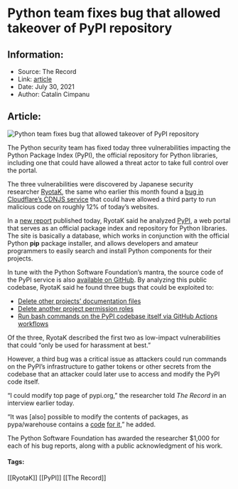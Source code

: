 # Python team fixes bug that allowed takeover of PyPI repository
### 

## Information:
+ Source: The Record
+ Link: [article](https://therecord.media/python-team-fixes-bug-that-allowed-takeover-of-pypi-repository/)
+ Date: July 30, 2021
+ Author: Catalin Cimpanu


## Article:
![Python team fixes bug that allowed takeover of PyPI repository](https://therecord.media/wp-content/uploads/2021/07/PyPI-logo.png)

The Python security team has fixed today three vulnerabilities impacting the Python Package Index (PyPI), the official repository for Python libraries, including one that could have allowed a threat actor to take full control over the portal.


The three vulnerabilities were discovered by Japanese security researcher [RyotaK](https://twitter.com/ryotkak), the same who earlier this month found a [bug in Cloudflare’s CDNJS service](https://blog.ryotak.me/post/cdnjs-remote-code-execution-en/) that could have allowed a third party to run malicious code on roughly 12% of today’s websites.


In a [new report](https://blog.ryotak.me/post/pypi-potential-remote-code-execution-en/) published today, RyotaK said he analyzed [PyPI](https://pypi.org/), a web portal that serves as an official package index and repository for Python libraries. The site is basically a database, which works in conjunction with the official Python **pip** package installer, and allows developers and amateur programmers to easily search and install Python components for their projects.


In tune with the Python Software Foundation’s mantra, the source code of the PyPI service is also [available on GitHub](https://github.com/pypa/warehouse/). By analyzing this public codebase, RyotaK said he found three bugs that could be exploited to:


* [Delete other projects’ documentation files](https://python-security.readthedocs.io/pypi-vuln/index-2021-07-26-legacy-document-deletion.html)
* [Delete another project permission roles](https://python-security.readthedocs.io/pypi-vuln/index-2021-07-27-role-deletion.html)
* [Run bash commands on the PyPI codebase itself via GitHub Actions workflows](https://python-security.readthedocs.io/pypi-vuln/index-2021-07-27-combine-prs-workflow.html)


Of the three, RyotaK described the first two as low-impact vulnerabilities that could “only be used for harassment at best.”


However, a third bug was a critical issue as attackers could run commands on the PyPI’s infrastructure to gather tokens or other secrets from the codebase that an attacker could later use to access and modify the PyPI code itself.


“I could modify top page of pypi.org,” the researcher told *The Record* in an interview earlier today.


“It was [also] possible to modify the contents of packages, as pypa/warehouse contains a [code](https://github.com/pypa/warehouse/blob/cb917fc58ed8b049bc468e92a15fa63c3de06855/warehouse/forklift/legacy.py#L765-L1486) [for it](https://github.com/pypa/warehouse/blob/cb917fc58ed8b049bc468e92a15fa63c3de06855/warehouse/forklift/legacy.py#L765-L1486),” he added.


The Python Software Foundation has awarded the researcher $1,000 for each of his bug reports, along with a public acknowledgment of his work.








#### Tags:
[[RyotaK]] [[PyPI]] [[The Record]]
